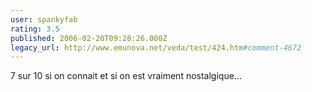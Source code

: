 ```yaml
---
user: spankyfab
rating: 3.5
published: 2006-02-20T09:28:26.000Z
legacy_url: http://www.emunova.net/veda/test/424.htm#comment-4672
---
```

7 sur 10 si on connait et si on est vraiment nostalgique...